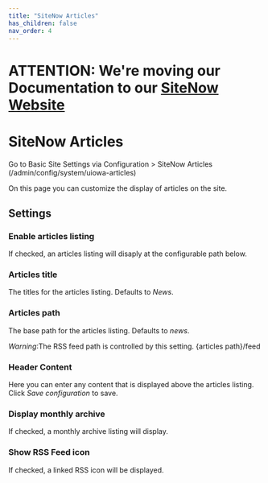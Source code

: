 ```yaml
---
title: "SiteNow Articles"
has_children: false
nav_order: 4
---
```

# ATTENTION: We're moving our Documentation to our [SiteNow Website](https://sitenow.uiowa.edu/documentation/content-documentation/article-content-type/sitenow-articles)

# SiteNow Articles

Go to Basic Site Settings via Configuration > SiteNow Articles (/admin/config/system/uiowa-articles)

On this page you can customize the display of articles on the site.

## Settings

### Enable articles listing

If checked, an articles listing will disaply at the configurable path below.

### Articles title

The titles for the articles listing. Defaults to *News*.

### Articles path

The base path for the articles listing. Defaults to *news*.

*Warning*:The RSS feed path is controlled by this setting. {articles path}/feed

### Header Content

Here you can enter any content that is displayed above the articles listing. Click *Save configuration* to save.

### Display monthly archive

If checked, a monthly archive listing will display.

### Show RSS Feed icon

If checked, a linked RSS icon will be displayed.